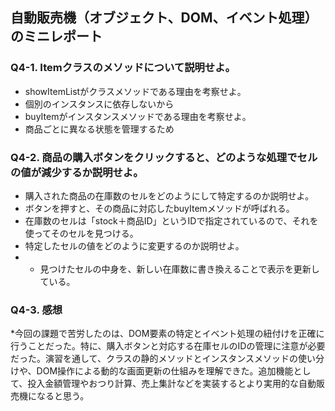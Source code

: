 ## 自動販売機（オブジェクト、DOM、イベント処理）のミニレポート
### Q4-1. Itemクラスのメソッドについて説明せよ。
* showItemListがクラスメソッドである理由を考察せよ。
* 個別のインスタンスに依存しないから
* buyItemがインスタンスメソッドである理由を考察せよ。
* 商品ごとに異なる状態を管理するため
### Q4-2. 商品の購入ボタンをクリックすると、どのような処理でセルの値が減少するか説明せよ。
* 購入された商品の在庫数のセルをどのようにして特定するのか説明せよ。
* ボタンを押すと、その商品に対応したbuyItemメソッドが呼ばれる。
* 在庫数のセルは「stock＋商品ID」というIDで指定されているので、それを使ってそのセルを見つける。
* 特定したセルの値をどのように変更するのか説明せよ。
* * 見つけたセルの中身を、新しい在庫数に書き換えることで表示を更新している。
### Q4-3. 感想
*今回の課題で苦労したのは、DOM要素の特定とイベント処理の紐付けを正確に行うことだった。特に、購入ボタンと対応する在庫セルのIDの管理に注意が必要だった。演習を通して、クラスの静的メソッドとインスタンスメソッドの使い分けや、DOM操作による動的な画面更新の仕組みを理解できた。追加機能として、投入金額管理やおつり計算、売上集計などを実装するとより実用的な自動販売機になると思う。
